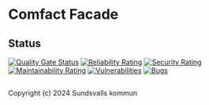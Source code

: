 # Comfact Facade

## Status

[![Quality Gate Status](https://sonarcloud.io/api/project_badges/measure?project=Sundsvallskommun_api-comfact-facade&metric=alert_status)](https://sonarcloud.io/summary/overall?id=Sundsvallskommun_api-comfact-facade)
[![Reliability Rating](https://sonarcloud.io/api/project_badges/measure?project=Sundsvallskommun_api-comfact-facade&metric=reliability_rating)](https://sonarcloud.io/summary/overall?id=Sundsvallskommun_api-comfact-facade)
[![Security Rating](https://sonarcloud.io/api/project_badges/measure?project=Sundsvallskommun_api-comfact-facade&metric=security_rating)](https://sonarcloud.io/summary/overall?id=Sundsvallskommun_api-comfact-facade)
[![Maintainability Rating](https://sonarcloud.io/api/project_badges/measure?project=Sundsvallskommun_api-comfact-facade&metric=sqale_rating)](https://sonarcloud.io/summary/overall?id=Sundsvallskommun_api-comfact-facade)
[![Vulnerabilities](https://sonarcloud.io/api/project_badges/measure?project=Sundsvallskommun_api-comfact-facade&metric=vulnerabilities)](https://sonarcloud.io/summary/overall?id=Sundsvallskommun_api-comfact-facade)
[![Bugs](https://sonarcloud.io/api/project_badges/measure?project=Sundsvallskommun_api-comfact-facade&metric=bugs)](https://sonarcloud.io/summary/overall?id=Sundsvallskommun_api-comfact-facade)

##

Copyright (c) 2024 Sundsvalls kommun
